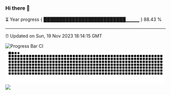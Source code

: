 ### Hi there 👋

⏳ Year progress { ██████████████████████████▁▁▁▁ } 88.43 %

---

⏰ Updated on Sun, 19 Nov 2023 18:14:15 GMT

![Progress Bar CI](https://github.com/liununu/liununu/workflows/Progress%20Bar%20CI/badge.svg)![](https://raw.githubusercontent.com/L1cardo/L1cardo/main/assets/github-contribution-grid-snake.svg)![](https://raw.githubusercontent.com/seesaws/seesaws/main/assets/github-contribution-grid-snake.svg)
